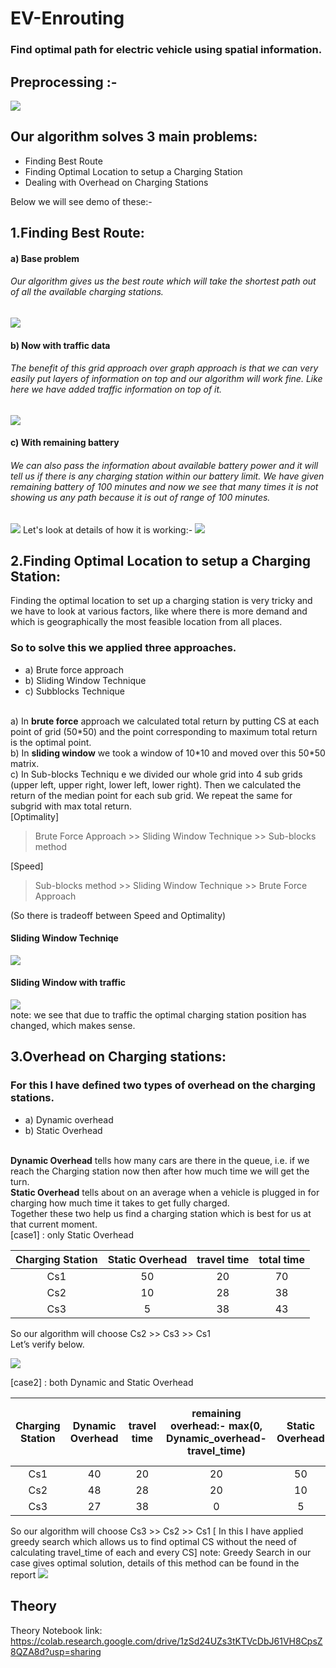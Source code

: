 # EV-Enrouting
<h3>Find optimal path for electric vehicle using spatial information.</h3>

<h2>Preprocessing :-</h1>
<p></p>
<img src="Images/x1_2.gif" />

## Our algorithm solves 3 main problems: 
 * Finding Best Route
 * Finding Optimal Location to setup a Charging Station
 * Dealing with Overhead on Charging Stations

Below we will see demo of these:-

## 1.Finding Best Route: 
<h4> a) Base problem </h4>
<h6>Our algorithm gives us the best route which will take the shortest path out of all the available charging stations.</h6>
<img src="Images/x1_4.gif" />
<h4> b) Now with traffic data </h4>
<h6>The benefit of this grid approach over graph approach is that we can very easily put layers of information on top and our algorithm will work fine. Like here we have added traffic information on top of it.</h6>
<img src="Images/x1_5.gif" />
<h4> c) With remaining battery<h4>
<h6>We can also pass the information about available battery power and it will tell us if there is any charging station within our battery limit. We have given remaining battery of 100 minutes and now we see that many times it is not showing us any path  because it is out of range of 100 minutes. </h6>
<img src="Images/x1_8.gif" />
Let's look at details of how it is working:-
<img src="Images/x1_10.gif" />

## 2.Finding Optimal Location to setup a Charging Station:
Finding the optimal location to set up a charging station is very tricky and we have to look at various factors, like where there is more demand and  which is geographically the most feasible location from all places.
### So to solve this we applied three approaches. 
 * a) Brute force approach
 * b) Sliding Window Technique
 * c) Subblocks Technique

<br>
a) In <b>brute force</b> approach we calculated total return by putting CS at each point of grid (50*50) and the point corresponding to maximum total return is the optimal point.<br>
b) In <b>sliding window</b>  we took a window of 10*10 and moved over this 50*50 matrix.<br>
c) In </b>Sub-blocks Techniqu</b> e we divided our whole grid into 4 sub grids (upper left, upper right, lower left, lower right). Then we calculated the return of the median point for each sub grid. We repeat the same for subgrid with max total return.<br>
[Optimality]<br>

> Brute Force Approach >> Sliding Window Technique >> Sub-blocks method <br>

[Speed]<br>

> Sub-blocks method >> Sliding Window Technique >> Brute Force Approach<br>

(So there is tradeoff between Speed and Optimality)
<h4>Sliding Window Techniqe </h4>
<img src="Images/x1_11.gif" />
<h4>Sliding Window with traffic</h4>
<img src="Images/x1_13.gif" /> <br>
note: we see that due to traffic the optimal charging station position has changed, which makes sense.

## 3.Overhead on Charging stations:
### For this I have defined two types of overhead on the charging stations. 
 * a) Dynamic overhead 
 * b) Static Overhead 
<br>
<b>Dynamic Overhead</b> tells how many cars are there in the queue, i.e. if we reach the Charging station now then after how much time we will get the turn. <br>
<b>Static Overhead</b> tells about on an average when a vehicle is plugged in for charging how much time it takes to get fully charged. <br>
Together these two help us find a charging station which is best for us at that current moment.<br>
[case1] : only Static Overhead


| Charging Station | Static Overhead  | travel time  | total time |
| :---:   | :-: | :-: | :-: |
| Cs1 | 50 | 20 | 70 |
| Cs2 | 10 | 28 | 38 |
| Cs3 | 5 | 38 | 43 |

So our algorithm will choose Cs2 >> Cs3 >> Cs1 <br>
Let’s verify below.

<img src="Images/x1_19.gif" /> <br>

[case2] : both Dynamic and Static Overhead 

| Charging Station | Dynamic Overhead  | travel time  | remaining overhead:- max(0, Dynamic_overhead-travel_time) | Static Overhead | Total Overhead:- rem_overhead + static_overhead | Total time (total_overhead + travel_time |
| :---:   | :-: | :-: | :-: | :-: | :-: | :-: |
| Cs1 | 40 | 20 | 20 | 50 | 70 | 90 |
| Cs2 | 48 | 28 | 20 | 10 | 30 | 58 |
| Cs3 | 27 | 38 | 0 | 5 | 5 | 43 |


So our algorithm will choose Cs3 >> Cs2 >> Cs1 
[ In this I have applied greedy search which allows us to find optimal CS without the need of calculating travel_time of each and every CS]
note: Greedy Search in our case gives optimal solution, details of this method can be found in the report
<img src="Images/x1_16.gif" /> 
## Theory

Theory Notebook link: https://colab.research.google.com/drive/1zSd24UZs3tKTVcDbJ61VH8CpsZ8QZA8d?usp=sharing
